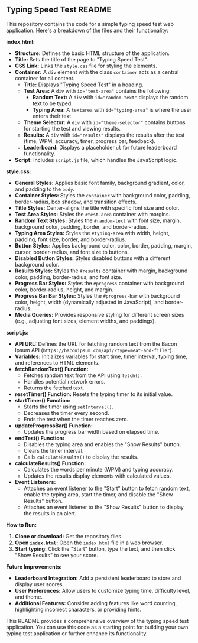 ## Typing Speed Test README

This repository contains the code for a simple typing speed test web application.  Here's a breakdown of the files and their functionality:

**index.html:**

* **Structure:** Defines the basic HTML structure of the application.
* **Title:** Sets the title of the page to "Typing Speed Test".
* **CSS Link:** Links the `style.css` file for styling the elements.
* **Container:** A `div` element with the class `container` acts as a central container for all content.
    * **Title:** Displays "Typing Speed Test" in a heading.
    * **Test Area:** A `div` with `id="test-area"` contains the following:
        * **Random Text:** A `div` with `id="random-text"` displays the random text to be typed.
        * **Typing Area:** A `textarea` with `id="typing-area"` is where the user enters their text.
    * **Theme Selector:** A `div` with `id="theme-selector"` contains buttons for starting the test and viewing results.
    * **Results:** A `div` with `id="results"` displays the results after the test (time, WPM, accuracy, timer, progress bar, feedback).
    * **Leaderboard:** Displays a placeholder `ul` for future leaderboard functionality.
* **Script:** Includes `script.js` file, which handles the JavaScript logic.

**style.css:**

* **General Styles:** Applies basic font family, background gradient, color, and padding to the `body`.
* **Container Styles:** Styles the `container` with background color, padding, border-radius, box shadow, and transition effects.
* **Title Styles:** Center-aligns the title with specific font size and color.
* **Test Area Styles:** Styles the `#test-area` container with margins.
* **Random Text Styles:** Styles the `#random-text` with font size, margin, background color, padding, border, and border-radius.
* **Typing Area Styles:** Styles the `#typing-area` with width, height, padding, font size, border, and border-radius.
* **Button Styles:** Applies background color, color, border, padding, margin, cursor, border-radius, and font size to buttons.
* **Disabled Button Styles:** Styles disabled buttons with a different background color.
* **Results Styles:** Styles the `#results` container with margin, background color, padding, border-radius, and font size.
* **Progress Bar Styles:** Styles the `#progress` container with background color, border-radius, height, and margin.
* **Progress Bar Bar Styles:** Styles the `#progress-bar` with background color, height, width (dynamically adjusted in JavaScript), and border-radius.
* **Media Queries:** Provides responsive styling for different screen sizes (e.g., adjusting font sizes, element widths, and paddings).

**script.js:**

* **API URL:** Defines the URL for fetching random text from the Bacon Ipsum API (`https://baconipsum.com/api/?type=meat-and-filler`).
* **Variables:** Initializes variables for start time, timer interval, typing time, and references to HTML elements.
* **fetchRandomText() Function:**
    * Fetches random text from the API using `fetch()`.
    * Handles potential network errors.
    * Returns the fetched text.
* **resetTimer() Function:** Resets the typing timer to its initial value.
* **startTimer() Function:**
    * Starts the timer using `setInterval()`.
    * Decreases the timer every second.
    * Ends the test when the timer reaches zero.
* **updateProgressBar() Function:**
    * Updates the progress bar width based on elapsed time.
* **endTest() Function:**
    * Disables the typing area and enables the "Show Results" button.
    * Clears the timer interval.
    * Calls `calculateResults()` to display the results.
* **calculateResults() Function:**
    * Calculates the words per minute (WPM) and typing accuracy.
    * Updates the results display elements with calculated values.
* **Event Listeners:**
    * Attaches an event listener to the "Start" button to fetch random text, enable the typing area, start the timer, and disable the "Show Results" button.
    * Attaches an event listener to the "Show Results" button to display the results in an alert.

**How to Run:**

1. **Clone or download:** Get the repository files.
2. **Open `index.html`:** Open the `index.html` file in a web browser.
3. **Start typing:** Click the "Start" button, type the text, and then click "Show Results" to see your score.

**Future Improvements:**

* **Leaderboard Integration:** Add a persistent leaderboard to store and display user scores.
* **User Preferences:** Allow users to customize typing time, difficulty level, and theme.
* **Additional Features:** Consider adding features like word counting, highlighting incorrect characters, or providing hints.

This README provides a comprehensive overview of the typing speed test application.  You can use this code as a starting point for building your own typing test application or further enhance its functionality. 

